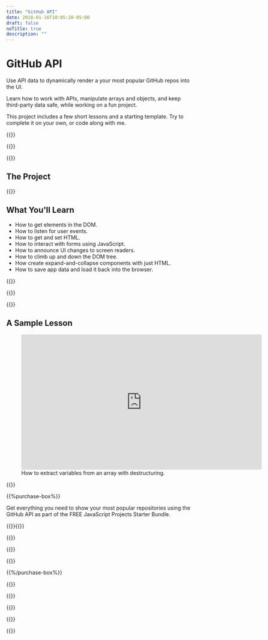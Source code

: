 ```yaml
---
title: "GitHub API"
date: 2018-01-16T10:05:20-05:00
draft: false
noTitle: true
description: ""
---
```


<h1 class="no-padding-top no-margin-bottom h5 text-sans">GitHub API</h1>
<p><span class="text-xlarge text-serif">Use API data to dynamically render a your most popular GitHub repos into the UI.</span></p>

<span class="text-large">Learn how to work with APIs, manipulate arrays and objects, and keep third-party data safe, while working on a fun project.</span>

This project includes a few short lessons and a starting template. Try to complete it on your own, or code along with me.

{{<cta for="project">}}

<div class="padding-bottom-small">{{<pricing-link>}}</div>

{{<used-by>}}

## The Project

<!-- @TODO: Video Here -->

{{<how-it-works>}}

## What You'll Learn

- How to get elements in the DOM.
- How to listen for user events.
- How to get and set HTML.
- How to interact with forms using JavaScript.
- How to announce UI changes to screen readers.
- How to climb up and down the DOM tree.
- How create expand-and-collapse components with just HTML.
- How to save app data and load it back into the browser.

{{<formats>}}

{{<testimonial-group group="learn">}}

<!-- {{<bonuses promo="true">}}

{{<pricing-link>}}

{{<testimonial-group group="slack">}} -->

{{<skills>}}

## A Sample Lesson

<figure>
	<iframe class="no-margin-bottom" src="https://player.vimeo.com/video/525855757?h=4029bf5a89" width="640" height="360" frameborder="0" allow="autoplay; fullscreen; picture-in-picture" allowfullscreen></iframe>
	<figcaption>How to extract variables from an array with destructuring.</figcaption>
</figure>

{{<cta for="bio">}}

{{%purchase-box%}}

Get everything you need to show your most popular repositories using the GitHub API as part of the FREE JavaScript Projects Starter Bundle.

{{<purchase-summary>}}{{</purchase-summary>}}

{{<cta for="guide-buy">}}

{{<purchase-link product="starter">}}

{{<sales-numbers>}}

{{%/purchase-box%}}

{{<testimonial-group group="purchase">}}

{{<faq>}}

{{<pricing-link>}}

{{<testimonial-group group="faq">}}

{{<not-ready-yet>}}
